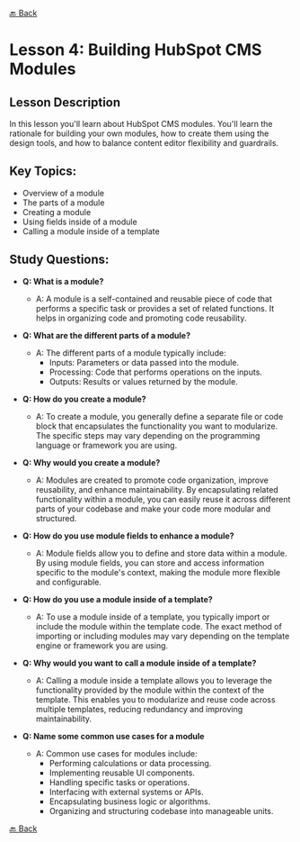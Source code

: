 [🔙 Back](../README.md)

# Lesson 4: Building HubSpot CMS Modules
## Lesson Description
In this lesson you'll learn about HubSpot CMS modules. You'll learn the rationale for building your own modules, how to create them using the design tools, and how to balance content editor flexibility and guardrails.

## Key Topics:
- Overview of a module
- The parts of a module
- Creating a module
- Using fields inside of a module
- Calling a module inside of a template

## Study Questions:
- **Q: What is a module?**
  - A: A module is a self-contained and reusable piece of code that performs a specific task or provides a set of related functions. It helps in organizing code and promoting code reusability.

- **Q: What are the different parts of a module?**
  - A: The different parts of a module typically include:
      - Inputs: Parameters or data passed into the module.
      - Processing: Code that performs operations on the inputs.
      - Outputs: Results or values returned by the module.

- **Q: How do you create a module?**
  - A: To create a module, you generally define a separate file or code block that encapsulates the functionality you want to modularize. The specific steps may vary depending on the programming language or framework you are using.

- **Q: Why would you create a module?**
  - A: Modules are created to promote code organization, improve reusability, and enhance maintainability. By encapsulating related functionality within a module, you can easily reuse it across different parts of your codebase and make your code more modular and structured.

- **Q: How do you use module fields to enhance a module?**
  - A: Module fields allow you to define and store data within a module. By using module fields, you can store and access information specific to the module's context, making the module more flexible and configurable.
  
- **Q: How do you use a module inside of a template?**
  - A: To use a module inside of a template, you typically import or include the module within the template code. The exact method of importing or including modules may vary depending on the template engine or framework you are using.
  
- **Q: Why would you want to call a module inside of a template?**
  - A: Calling a module inside a template allows you to leverage the functionality provided by the module within the context of the template. This enables you to modularize and reuse code across multiple templates, reducing redundancy and improving maintainability.

- **Q: Name some common use cases for a module**
  - A: Common use cases for modules include:
      - Performing calculations or data processing.
      - Implementing reusable UI components.
      - Handling specific tasks or operations.
      - Interfacing with external systems or APIs.
      - Encapsulating business logic or algorithms.
      - Organizing and structuring codebase into manageable units.
  
[🔙 Back](../README.md)